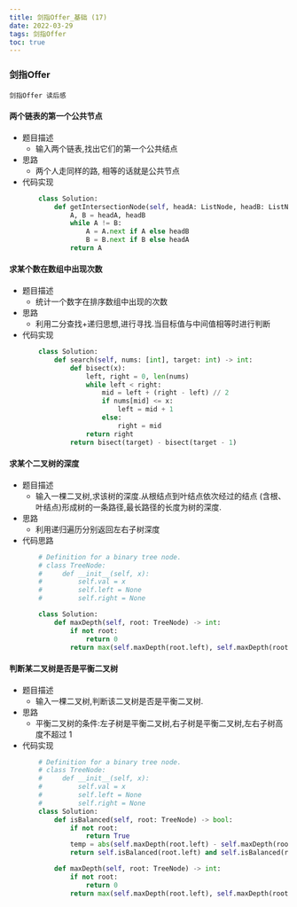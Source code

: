 ```yaml
---
title: 剑指Offer_基础 (17)
date: 2022-03-29
tags: 剑指Offer
toc: true
---
```


### 剑指Offer
    剑指Offer 读后感

<!-- more -->

#### 两个链表的第一个公共节点
- 题目描述
    * 输入两个链表,找出它们的第一个公共结点
- 思路
    * 两个人走同样的路, 相等的话就是公共节点
- 代码实现
    ```python
        class Solution:
            def getIntersectionNode(self, headA: ListNode, headB: ListNode) -> ListNode:
                A, B = headA, headB
                while A != B:
                    A = A.next if A else headB
                    B = B.next if B else headA
                return A
    ```

#### 求某个数在数组中出现次数
- 题目描述
    * 统计一个数字在排序数组中出现的次数
- 思路
    * 利用二分查找+递归思想,进行寻找.当目标值与中间值相等时进行判断
- 代码实现
    ```python
        class Solution:
            def search(self, nums: [int], target: int) -> int:
                def bisect(x):
                    left, right = 0, len(nums)
                    while left < right:
                        mid = left + (right - left) // 2
                        if nums[mid] <= x: 
                            left = mid + 1
                        else: 
                            right = mid
                    return right
                return bisect(target) - bisect(target - 1)
    ```

#### 求某个二叉树的深度
- 题目描述
    * 输入一棵二叉树,求该树的深度.从根结点到叶结点依次经过的结点 (含根、叶结点)形成树的一条路径,最长路径的长度为树的深度.
- 思路
    * 利用递归遍历分别返回左右子树深度
- 代码思路
    ```python
        # Definition for a binary tree node.
        # class TreeNode:
        #     def __init__(self, x):
        #         self.val = x
        #         self.left = None
        #         self.right = None

        class Solution:
            def maxDepth(self, root: TreeNode) -> int:
                if not root:
                    return 0
                return max(self.maxDepth(root.left), self.maxDepth(root.right)) + 1
    ```

#### 判断某二叉树是否是平衡二叉树
- 题目描述
    * 输入一棵二叉树,判断该二叉树是否是平衡二叉树.
- 思路
    * 平衡二叉树的条件:左子树是平衡二叉树,右子树是平衡二叉树,左右子树高度不超过 1
- 代码实现
    ```python
        # Definition for a binary tree node.
        # class TreeNode:
        #     def __init__(self, x):
        #         self.val = x
        #         self.left = None
        #         self.right = None
        class Solution:
            def isBalanced(self, root: TreeNode) -> bool:
                if not root:
                    return True 
                temp = abs(self.maxDepth(root.left) - self.maxDepth(root.right)) <= 1
                return self.isBalanced(root.left) and self.isBalanced(root.right) and temp

            def maxDepth(self, root: TreeNode) -> int:
                if not root:
                    return 0
                return max(self.maxDepth(root.left), self.maxDepth(root.right)) + 1
    ```
